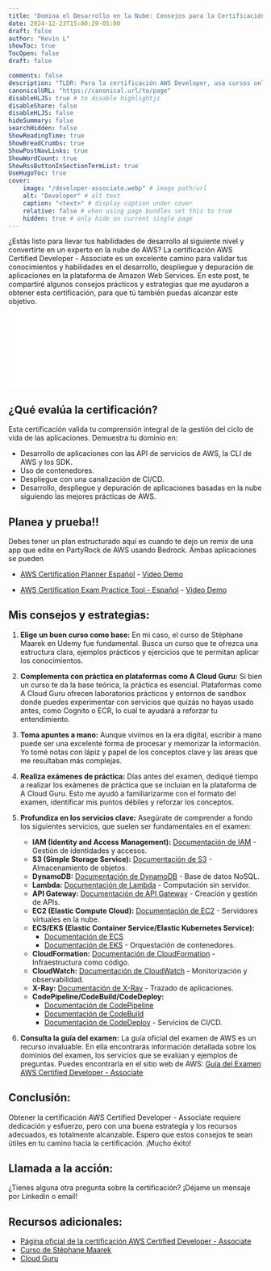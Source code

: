 ```yaml
---
title: "Domina el Desarrollo en la Nube: Consejos para la Certificación AWS Certified Developer - Associate"
date: 2024-12-23T15:00:29-05:00
draft: false
author: "Kevin L"
showToc: true
TocOpen: false
draft: false

comments: false
description: "TLDR: Para la certificación AWS Developer, usa cursos online, practica en plataformas como A Cloud Guru, toma apuntes, realiza exámenes de prueba y estudia servicios clave como IAM, S3, Lambda y los de CI/CD. Consulta la guía oficial del examen de AWS."
canonicalURL: "https://canonical.url/to/page"
disableHLJS: true # to disable highlightjs
disableShare: false
disableHLJS: false
hideSummary: false
searchHidden: false
ShowReadingTime: true
ShowBreadCrumbs: true
ShowPostNavLinks: true
ShowWordCount: true
ShowRssButtonInSectionTermList: true
UseHugoToc: true
cover:
    image: "/developer-associate.webp" # image path/url
    alt: "Developer" # alt text
    caption: "<text>" # display caption under cover
    relative: false # when using page bundles set this to true
    hidden: true # only hide on current single page
---
```


¿Estás listo para llevar tus habilidades de desarrollo al siguiente nivel y convertirte en un experto en la nube de AWS? La certificación AWS Certified Developer - Associate es un excelente camino para validar tus conocimientos y habilidades en el desarrollo, despliegue y depuración de aplicaciones en la plataforma de Amazon Web Services. En este post, te compartiré algunos consejos prácticos y estrategias que me ayudaron a obtener esta certificación, para que tú también puedas alcanzar este objetivo.

![](/certified-developer-associate.md "developer")

## ¿Qué evalúa la certificación?

Esta certificación valida tu comprensión integral de la gestión del ciclo de vida de las aplicaciones. Demuestra tu dominio en:

*   Desarrollo de aplicaciones con las API de servicios de AWS, la CLI de AWS y los SDK.
*   Uso de contenedores.
*   Despliegue con una canalización de CI/CD.
*   Desarrollo, despliegue y depuración de aplicaciones basadas en la nube siguiendo las mejores prácticas de AWS.

## Planea y prueba!!

Debes tener un plan estructurado aqui es cuando te dejo un remix de una app que edite en PartyRock de AWS usando Bedrock. Ambas aplicaciones se pueden 

- [AWS Certification Planner Español](https://partyrock.aws/u/kevin13k/Oh-eyCc4E/AWS-Certification-Planner-Espanol) - [Video Demo](https://www.loom.com/share/ec5582630a424995849b78c90757c659?sid=9f4d7d78-2928-4d47-9e97-51d29c76cd0e)

- [AWS Certification Exam Practice Tool - Español](https://partyrock.aws/u/kevin13k/Oh-eyCc4E/AWS-Certification-Planner-Espanol) - [Video Demo](https://www.loom.com/share/329388d3f9ee4b07aa2fa4b9a50bfb4c?sid=a9b692c7-2ec1-48c3-9c65-5f12c4d79e09)

## Mis consejos y estrategias:

1.  **Elige un buen curso como base:** En mi caso, el curso de Stéphane Maarek en Udemy fue fundamental. Busca un curso que te ofrezca una estructura clara, ejemplos prácticos y ejercicios que te permitan aplicar los conocimientos.

2.  **Complementa con práctica en plataformas como A Cloud Guru:** Si bien un curso te da la base teórica, la práctica es esencial. Plataformas como A Cloud Guru ofrecen laboratorios prácticos y entornos de sandbox donde puedes experimentar con servicios que quizás no hayas usado antes, como Cognito o ECR, lo cual te ayudará a reforzar tu entendimiento.

3.  **Toma apuntes a mano:** Aunque vivimos en la era digital, escribir a mano puede ser una excelente forma de procesar y memorizar la información. Yo tomé notas con lápiz y papel de los conceptos clave y las áreas que me resultaban más complejas.

4.  **Realiza exámenes de práctica:** Días antes del examen, dediqué tiempo a realizar los exámenes de práctica que se incluían en la plataforma de A Cloud Guru. Esto me ayudó a familiarizarme con el formato del examen, identificar mis puntos débiles y reforzar los conceptos.

5.  **Profundiza en los servicios clave:** Asegúrate de comprender a fondo los siguientes servicios, que suelen ser fundamentales en el examen:

    *   **IAM (Identity and Access Management):** [Documentación de IAM](https://docs.aws.amazon.com/IAM/latest/UserGuide/welcome.html) - Gestión de identidades y accesos.
    *   **S3 (Simple Storage Service):** [Documentación de S3](https://docs.aws.amazon.com/AmazonS3/latest/userguide/Welcome.html) - Almacenamiento de objetos.
    *   **DynamoDB:** [Documentación de DynamoDB](https://docs.aws.amazon.com/amazondynamodb/latest/developerguide/Introduction.html) - Base de datos NoSQL.
    *   **Lambda:** [Documentación de Lambda](https://docs.aws.amazon.com/lambda/latest/dg/welcome.html) - Computación sin servidor.
    *   **API Gateway:** [Documentación de API Gateway](https://docs.aws.amazon.com/apigateway/latest/developerguide/welcome.html) - Creación y gestión de APIs.
    *   **EC2 (Elastic Compute Cloud):** [Documentación de EC2](https://docs.aws.amazon.com/AWSEC2/latest/UserGuide/Welcome.html) - Servidores virtuales en la nube.
    *   **ECS/EKS (Elastic Container Service/Elastic Kubernetes Service):**
        *   [Documentación de ECS](https://docs.aws.amazon.com/AmazonECS/latest/developerguide/welcome.html)
        *   [Documentación de EKS](https://docs.aws.amazon.com/eks/latest/userguide/what-is-eks.html) - Orquestación de contenedores.
    *   **CloudFormation:** [Documentación de CloudFormation](https://docs.aws.amazon.com/AWSCloudFormation/latest/UserGuide/Welcome.html) - Infraestructura como código.
    *   **CloudWatch:** [Documentación de CloudWatch](https://docs.aws.amazon.com/cloudwatch/latest/monitoring/WhatIsCloudWatch.html) - Monitorización y observabilidad.
    *   **X-Ray:** [Documentación de X-Ray](https://docs.aws.amazon.com/xray/latest/devguide/aws-xray.html) - Trazado de aplicaciones.
    *   **CodePipeline/CodeBuild/CodeDeploy:**
        *   [Documentación de CodePipeline](https://docs.aws.amazon.com/codepipeline/latest/userguide/welcome.html)
        *   [Documentación de CodeBuild](https://docs.aws.amazon.com/codebuild/latest/userguide/welcome.html)
        *   [Documentación de CodeDeploy](https://docs.aws.amazon.com/codedeploy/latest/userguide/welcome.html) - Servicios de CI/CD.

6.  **Consulta la guía del examen:** La guía oficial del examen de AWS es un recurso invaluable. En ella encontrarás información detallada sobre los dominios del examen, los servicios que se evalúan y ejemplos de preguntas. Puedes encontrarla en el sitio web de AWS: [Guía del Examen AWS Certified Developer - Associate](https://d1.awsstatic.com/es_ES/training-and-certification/docs-dev-associate/AWS-Certified-Developer-Associate_Exam-Guide.pdf)

## Conclusión:

Obtener la certificación AWS Certified Developer - Associate requiere dedicación y esfuerzo, pero con una buena estrategia y los recursos adecuados, es totalmente alcanzable. Espero que estos consejos te sean útiles en tu camino hacia la certificación. ¡Mucho éxito!

## Llamada a la acción:

¿Tienes alguna otra pregunta sobre la certificación? ¡Déjame un mensaje por Linkedin o email!

## Recursos adicionales:

*   [Página oficial de la certificación AWS Certified Developer - Associate](https://aws.amazon.com/es/certification/certified-developer-associate/)
*   [Curso de Stéphane Maarek](https://www.udemy.com/course/aws-certified-developer-associate-dva-c01/?couponCode=LETSLEARNNOW)
*   [Cloud Guru](https://www.pluralsight.com/cloud-guru)